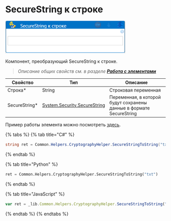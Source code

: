 # SecureString к строке

![](<../../../.gitbook/assets/SecureString к строке.png>)

Компонент, преобразующий SecureString к строке.

> _Описание общих свойств см. в разделе_ [_**Работа с элементами**_](https://docs.primo-rpa.ru/primo-rpa/primo-studio/process/elements)

| Свойство             | Тип                   | Описание                                      |
| -------------------- | --------------------- | --------------------------------------------- |
| Строка\*             | String                | Строковая переменная                          |
| SecureString\*       | [System.Security.SecureString](https://learn.microsoft.com/ru-ru/dotnet/api/system.security.securestring?view=net-5.0) | Переменная, в которой будут сохранены данные в формате SecureString           |


Пример работы элемента можно посмотреть [здесь](https://github.com/PrimoRPA/Learning/tree/master/Ru/%D0%9A%D1%80%D0%B8%D0%BF%D1%82%D0%BE%D0%B3%D1%80%D0%B0%D1%84%D0%B8%D1%8F).



{% tabs %}
{% tab title="C#" %}
```csharp
string ret = Common.Helpers.CryptographyHelper.SecureStringToString("txt");
```
{% endtab %}

{% tab title="Python" %}
```python
ret = Common.Helpers.CryptographyHelper.SecureStringToString("txt")
```
{% endtab %}

{% tab title="JavaScript" %}
```javascript
var ret = _lib.Common.Helpers.CryptographyHelper.SecureStringToString("txt");
```
{% endtab %}
{% endtabs %}
